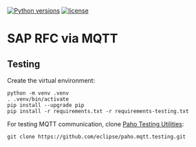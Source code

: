 [![Python versions](https://img.shields.io/badge/python-3.12-blue.svg)](https://www.python.org/downloads/)
[![license](https://img.shields.io/badge/License-MIT-blue.svg)](https://opensource.org/licenses/MIT)

# SAP RFC via MQTT

## Testing

Create the virtual environment:
```
python -m venv .venv
. .venv/bin/activate
pip install --upgrade pip
pip install -r requirements.txt -r requirements-testing.txt
```

For testing MQTT communication, clone [Paho Testing Utilities](https://github.com/eclipse/paho.mqtt.testing):
```
git clone https://github.com/eclipse/paho.mqtt.testing.git
```

